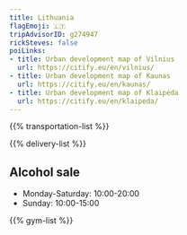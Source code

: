 ```yaml
---
title: Lithuania
flagEmoji: 🇱🇹
tripAdvisorID: g274947
rickSteves: false
poiLinks:
- title: Urban development map of Vilnius
  url: https://citify.eu/en/vilnius/
- title: Urban development map of Kaunas
  url: https://citify.eu/en/kaunas/
- title: Urban development map of Klaipėda
  url: https://citify.eu/en/klaipeda/
---
```


{{% transportation-list %}}

{{% delivery-list %}}

## Alcohol sale
- Monday-Saturday: 10:00-20:00 
- Sunday: 10:00-15:00

{{% gym-list %}}
